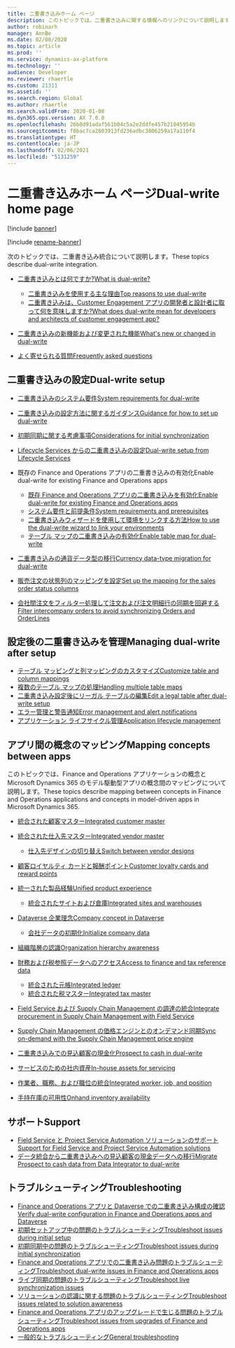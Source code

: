 ```yaml
---
title: 二重書き込みホーム ページ
description: このトピックでは、二重書き込みに関する情報へのリンクについて説明します。
author: robinarh
manager: AnnBe
ms.date: 02/08/2020
ms.topic: article
ms.prod: ''
ms.service: dynamics-ax-platform
ms.technology: ''
audience: Developer
ms.reviewer: rhaertle
ms.custom: 21311
ms.assetid: ''
ms.search.region: Global
ms.author: rhaertle
ms.search.validFrom: 2020-01-08
ms.dyn365.ops.version: AX 7.0.0
ms.openlocfilehash: 26b8d91adaf561b04c5a2e2ddfe457b21045954b
ms.sourcegitcommit: f8bac7ca2803913fd236adbc3806259a17a110f4
ms.translationtype: HT
ms.contentlocale: ja-JP
ms.lasthandoff: 02/06/2021
ms.locfileid: "5131259"
---
```

# <a name="dual-write-home-page"></a><span data-ttu-id="e6787-103">二重書き込みホーム ページ</span><span class="sxs-lookup"><span data-stu-id="e6787-103">Dual-write home page</span></span>

[!include [banner](../../includes/banner.md)]

[!include [rename-banner](~/includes/cc-data-platform-banner.md)]

<span data-ttu-id="e6787-104">次のトピックでは、二重書き込み統合について説明します。</span><span class="sxs-lookup"><span data-stu-id="e6787-104">These topics describe dual-write integration.</span></span>

+ [<span data-ttu-id="e6787-105">二重書き込みとは何ですか?</span><span class="sxs-lookup"><span data-stu-id="e6787-105">What is dual-write?</span></span>](dual-write-overview.md)

    - [<span data-ttu-id="e6787-106">二重書き込みを使用する主な理由</span><span class="sxs-lookup"><span data-stu-id="e6787-106">Top reasons to use dual-write</span></span>](dual-write-overview.md#top-reasons-to-use-dual-write)
    - [<span data-ttu-id="e6787-107">二重書き込みは、Customer Engagement アプリの開発者と設計者に取って何を意味しますか?</span><span class="sxs-lookup"><span data-stu-id="e6787-107">What does dual-write mean for developers and architects of customer engagement app?</span></span>](dual-write-overview.md#developer-architect)

+ [<span data-ttu-id="e6787-108">二重書き込みの新機能および変更された機能</span><span class="sxs-lookup"><span data-stu-id="e6787-108">What's new or changed in dual-write</span></span>](whats-new-dual-write.md)
+ [<span data-ttu-id="e6787-109">よく寄せられる質問</span><span class="sxs-lookup"><span data-stu-id="e6787-109">Frequently asked questions</span></span>](dual-write-faq.md)    

## <a name="dual-write-setup"></a><span data-ttu-id="e6787-110">二重書き込みの設定</span><span class="sxs-lookup"><span data-stu-id="e6787-110">Dual-write setup</span></span>

+ [<span data-ttu-id="e6787-111">二重書き込みのシステム要件</span><span class="sxs-lookup"><span data-stu-id="e6787-111">System requirements for dual-write</span></span>](dual-write-system-req.md)
+ [<span data-ttu-id="e6787-112">二重書き込みの設定方法に関するガイダンス</span><span class="sxs-lookup"><span data-stu-id="e6787-112">Guidance for how to set up dual-write</span></span>](connection-setup.md)
+ [<span data-ttu-id="e6787-113">初期同期に関する考慮事項</span><span class="sxs-lookup"><span data-stu-id="e6787-113">Considerations for initial synchronization</span></span>](initial-sync-guidance.md)
+ [<span data-ttu-id="e6787-114">Lifecycle Services からの二重書き込みの設定</span><span class="sxs-lookup"><span data-stu-id="e6787-114">Dual-write setup from Lifecycle Services</span></span>](lcs-setup.md)
+ <span data-ttu-id="e6787-115">既存の Finance and Operations アプリの二重書き込みの有効化</span><span class="sxs-lookup"><span data-stu-id="e6787-115">Enable dual-write for existing Finance and Operations apps</span></span>

    + [<span data-ttu-id="e6787-116">既存 Finance and Operations アプリの二重書き込みを有効化</span><span class="sxs-lookup"><span data-stu-id="e6787-116">Enable dual-write for existing Finance and Operations apps</span></span>](enable-dual-write.md)
    + [<span data-ttu-id="e6787-117">システム要件と前提条件</span><span class="sxs-lookup"><span data-stu-id="e6787-117">System requirements and prerequisites</span></span>](requirements-and-prerequisites.md)
    + [<span data-ttu-id="e6787-118">二重書き込みウィザードを使用して環境をリンクする方法</span><span class="sxs-lookup"><span data-stu-id="e6787-118">How to use the dual-write wizard to link your environments</span></span>](link-your-environment.md)
    + [<span data-ttu-id="e6787-119">テーブル マップの二重書き込みの有効化</span><span class="sxs-lookup"><span data-stu-id="e6787-119">Enable table map for dual-write</span></span>](enable-entity-map.md)

+ [<span data-ttu-id="e6787-120">二重書き込みの通貨データ型の移行</span><span class="sxs-lookup"><span data-stu-id="e6787-120">Currency data-type migration for dual-write</span></span>](currrency-decimal-places.md)
+ [<span data-ttu-id="e6787-121">販売注文の状態列のマッピングを設定</span><span class="sxs-lookup"><span data-stu-id="e6787-121">Set up the mapping for the sales order status columns</span></span>](sales-status-map.md)
+ [<span data-ttu-id="e6787-122">会社間注文をフィルター処理して注文および注文明細行の同期を回避する</span><span class="sxs-lookup"><span data-stu-id="e6787-122">Filter intercompany orders to avoid synchronizing Orders and OrderLines</span></span>](filtering-intercompany-orders.md)

## <a name="managing-dual-write-after-setup"></a><span data-ttu-id="e6787-123">設定後の二重書き込みを管理</span><span class="sxs-lookup"><span data-stu-id="e6787-123">Managing dual-write after setup</span></span>

+ [<span data-ttu-id="e6787-124">テーブル マッピングと列マッピングのカスタマイズ</span><span class="sxs-lookup"><span data-stu-id="e6787-124">Customize table and column mappings</span></span>](customizing-mappings.md)
+ [<span data-ttu-id="e6787-125">複数のテーブル マップの処理</span><span class="sxs-lookup"><span data-stu-id="e6787-125">Handling multiple table maps</span></span>](multiple-entity-maps.md)
+ [<span data-ttu-id="e6787-126">二重書き込み設定後にリーガル テーブルの編集</span><span class="sxs-lookup"><span data-stu-id="e6787-126">Edit a legal table after dual-write setup</span></span>](edit-legal-entity.md)
+ [<span data-ttu-id="e6787-127">エラー管理と警告通知</span><span class="sxs-lookup"><span data-stu-id="e6787-127">Error management and alert notifications</span></span>](errors-and-alerts.md)
+ [<span data-ttu-id="e6787-128">アプリケーション ライフサイクル管理</span><span class="sxs-lookup"><span data-stu-id="e6787-128">Application lifecycle management</span></span>](app-lifecycle-management.md)

## <a name="mapping-concepts-between-apps"></a><span data-ttu-id="e6787-129">アプリ間の概念のマッピング</span><span class="sxs-lookup"><span data-stu-id="e6787-129">Mapping concepts between apps</span></span>

<span data-ttu-id="e6787-130">このトピックでは、Finance and Operations アプリケーションの概念と Microsoft Dynamics 365 のモデル駆動型アプリの概念間のマッピングについて説明します。</span><span class="sxs-lookup"><span data-stu-id="e6787-130">These topics describe mapping between concepts in Finance and Operations applications and concepts in model-driven apps in Microsoft Dynamics 365.</span></span>

+ [<span data-ttu-id="e6787-131">統合された顧客マスター</span><span class="sxs-lookup"><span data-stu-id="e6787-131">Integrated customer master</span></span>](customer-mapping.md)
+ [<span data-ttu-id="e6787-132">統合された仕入先マスター</span><span class="sxs-lookup"><span data-stu-id="e6787-132">Integrated vendor master</span></span>](vendor-mapping.md)

    + [<span data-ttu-id="e6787-133">仕入先デザインの切り替え</span><span class="sxs-lookup"><span data-stu-id="e6787-133">Switch between vendor designs</span></span>](vendor-switch.md)

+ [<span data-ttu-id="e6787-134">顧客ロイヤルティ カードと報酬ポイント</span><span class="sxs-lookup"><span data-stu-id="e6787-134">Customer loyalty cards and reward points</span></span>](loyalty-mapping.md)
+ [<span data-ttu-id="e6787-135">統一された製品経験</span><span class="sxs-lookup"><span data-stu-id="e6787-135">Unified product experience</span></span>](product-mapping.md)

    + [<span data-ttu-id="e6787-136">統合されたサイトおよび倉庫</span><span class="sxs-lookup"><span data-stu-id="e6787-136">Integrated sites and warehouses</span></span>](sites-warehouses-mapping.md)

+ [<span data-ttu-id="e6787-137">Dataverse 企業理念</span><span class="sxs-lookup"><span data-stu-id="e6787-137">Company concept in Dataverse</span></span>](company-data.md)

    + [<span data-ttu-id="e6787-138">会社データの初期化</span><span class="sxs-lookup"><span data-stu-id="e6787-138">Initialize company data</span></span>](bootstrap-company-data.md)

+ [<span data-ttu-id="e6787-139">組織階層の認識</span><span class="sxs-lookup"><span data-stu-id="e6787-139">Organization hierarchy awareness</span></span>](organization-mapping.md)
+ [<span data-ttu-id="e6787-140">財務および税参照データへのアクセス</span><span class="sxs-lookup"><span data-stu-id="e6787-140">Access to finance and tax reference data</span></span>](finance-tax-reference.md)

    + [<span data-ttu-id="e6787-141">統合された元帳</span><span class="sxs-lookup"><span data-stu-id="e6787-141">Integrated ledger</span></span>](ledger-mapping.md)
    + [<span data-ttu-id="e6787-142">統合された税マスター</span><span class="sxs-lookup"><span data-stu-id="e6787-142">Integrated tax master</span></span>](tax-mapping.md)

+ [<span data-ttu-id="e6787-143">Field Service および Supply Chain Management の調達の統合</span><span class="sxs-lookup"><span data-stu-id="e6787-143">Integrate procurement in Supply Chain Management with Field Service</span></span>](scm-field-service-procurement.md)
+ [<span data-ttu-id="e6787-144">Supply Chain Management の価格エンジンとのオンデマンド同期</span><span class="sxs-lookup"><span data-stu-id="e6787-144">Sync on-demand with the Supply Chain Management price engine</span></span>](pricing-engine.md)
+ [<span data-ttu-id="e6787-145">二重書き込みでの見込顧客の現金化</span><span class="sxs-lookup"><span data-stu-id="e6787-145">Prospect to cash in dual-write</span></span>](dual-write-prospect-to-cash.md)
+ [<span data-ttu-id="e6787-146">サービスのための社内資産</span><span class="sxs-lookup"><span data-stu-id="e6787-146">In-house assets for servicing</span></span>](in-house-assets.md)
+ [<span data-ttu-id="e6787-147">作業者、職務、および職位の統合</span><span class="sxs-lookup"><span data-stu-id="e6787-147">Integrated worker, job, and position</span></span>](integrated-hr.md)
+ [<span data-ttu-id="e6787-148">手持在庫の可用性</span><span class="sxs-lookup"><span data-stu-id="e6787-148">Onhand inventory availability</span></span>](inventory-availability.md)

## <a name="support"></a><span data-ttu-id="e6787-149">サポート</span><span class="sxs-lookup"><span data-stu-id="e6787-149">Support</span></span>

+ [<span data-ttu-id="e6787-150">Field Service と Project Service Automation ソリューションのサポート</span><span class="sxs-lookup"><span data-stu-id="e6787-150">Support for Field Service and Project Service Automation solutions</span></span>](field-service-project-service-automation.md)
+ [<span data-ttu-id="e6787-151">データ統合から二重書き込みへの見込顧客の現金データへの移行</span><span class="sxs-lookup"><span data-stu-id="e6787-151">Migrate Prospect to cash data from Data Integrator to dual-write</span></span>](migrate-prospect-to-cash.md)

## <a name="troubleshooting"></a><span data-ttu-id="e6787-152">トラブルシューティング</span><span class="sxs-lookup"><span data-stu-id="e6787-152">Troubleshooting</span></span>

+ [<span data-ttu-id="e6787-153">Finance and Operations アプリと Dataverse での二重書き込み構成の確認</span><span class="sxs-lookup"><span data-stu-id="e6787-153">Verify dual-write configuration in Finance and Operations apps and Dataverse</span></span>](dual-write-troubleshooting-verify-config.md)
+ [<span data-ttu-id="e6787-154">初期セットアップ中の問題のトラブルシューティング</span><span class="sxs-lookup"><span data-stu-id="e6787-154">Troubleshoot issues during initial setup</span></span>](dual-write-troubleshooting-initial-setup.md)
+ [<span data-ttu-id="e6787-155">初期同期中の問題のトラブルシューティング</span><span class="sxs-lookup"><span data-stu-id="e6787-155">Troubleshoot issues during initial synchronization</span></span>](dual-write-troubleshooting-initial-sync.md)
+ [<span data-ttu-id="e6787-156">Finance and Operations アプリでの二重書き込み問題のトラブルシューティング</span><span class="sxs-lookup"><span data-stu-id="e6787-156">Troubleshoot dual-write issues in Finance and Operations apps</span></span>](dual-write-troubleshooting-dual-write-module.md)
+ [<span data-ttu-id="e6787-157">ライブ同期の問題のトラブルシューティング</span><span class="sxs-lookup"><span data-stu-id="e6787-157">Troubleshoot live synchronization issues</span></span>](dual-write-troubleshooting-live-sync.md)
+ [<span data-ttu-id="e6787-158">ソリューションの認識に関する問題のトラブルシューティング</span><span class="sxs-lookup"><span data-stu-id="e6787-158">Troubleshoot issues related to solution awareness</span></span>](dual-write-troubleshooting-solution-awareness.md)
+ [<span data-ttu-id="e6787-159">Finance and Operations アプリのアップグレードで生じる問題のトラブルシューティング</span><span class="sxs-lookup"><span data-stu-id="e6787-159">Troubleshoot issues from upgrades of Finance and Operations apps</span></span>](dual-write-troubleshooting-finops-upgrades.md)
+ [<span data-ttu-id="e6787-160">一般的なトラブルシューティング</span><span class="sxs-lookup"><span data-stu-id="e6787-160">General troubleshooting</span></span>](dual-write-troubleshooting.md)
